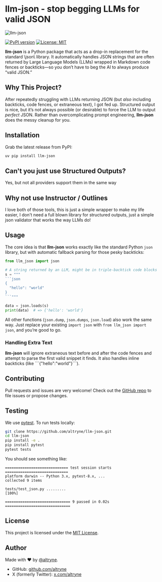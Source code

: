 # llm-json - stop begging LLMs for valid JSON

![llm-json](https://cln.sh/Dkx2W8Jr+)

[![PyPI version](https://img.shields.io/pypi/v/llm-json)](https://pypi.org/project/llm-json)
[![License: MIT](https://img.shields.io/badge/License-MIT-yellow.svg)](https://opensource.org/licenses/MIT)

**llm-json** is a Python package that acts as a drop-in replacement for the standard \json\ library. It automatically handles JSON strings that are often returned by Large Language Models (LLMs) wrapped in Markdown code fences or backticks—so you don’t have to beg the AI to always produce “valid JSON.”

## Why This Project?
After repeatedly struggling with LLMs returning JSON (but *also* including backticks, code fences, or extraneous text), I got fed up. Structured output is nice, but it’s not always possible (or desirable) to force the LLM to output *perfect* JSON. Rather than overcomplicating prompt engineering, **llm-json** does the messy cleanup for you.

## Installation
Grab the latest release from PyPI:

```bash
uv pip install llm-json
```

## Can't you just use Structured Outputs?
Yes, but not all providers support them in the same way

## Why not use Instructor / Outlines
I love both of those tools, this is just a simple wrapper to make my life easier, I don't need a full blown library for structured outputs, just a simple json validator that works the way LLMs do!

## Usage
The core idea is that **llm-json** works exactly like the standard Python `json` library, but with automatic fallback parsing for those pesky backticks:

```python
from llm_json import json

# A string returned by an LLM, might be in triple-backtick code blocks or inline backticks
s = """
```json
{
  "hello": "world"
}
```"""

data = json.loads(s)
print(data)  # => {'hello': 'world'}
```

All other functions (`json.dump`, `json.dumps`, `json.load`) also work the same way. Just replace your existing `import json` with `from llm_json import json`, and you’re good to go.

### Handling Extra Text
**llm-json** will ignore extraneous text before and after the code fences and attempt to parse the first valid snippet it finds. It also handles inline backticks (like \`\`\`{"hello":"world"}\`\`\`).

## Contributing
Pull requests and issues are very welcome! Check out the [GitHub repo](https://github.com/altryne/llm-json) to file issues or propose changes.

## Testing
We use [pytest](https://pytest.org/). To run tests locally:

```bash
git clone https://github.com/altryne/llm-json.git
cd llm-json
pip install -e .
pip install pytest
pytest tests
```

You should see something like:

```
============================= test session starts =============================
platform darwin -- Python 3.x, pytest-8.x, ...
collected 9 items

tests/test_json.py .........                                                 [100%]

============================== 9 passed in 0.02s ==============================
```

## License
This project is licensed under the [MIT License](LICENSE).

## Author
Made with ❤️ by [@altryne](https://x.com/altryne).  
- GitHub: [github.com/altryne](https://github.com/altryne)  
- X (formerly Twitter): [x.com/altryne](https://x.com/altryne)

